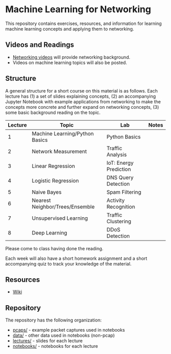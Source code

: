 # Machine Learning for Networking

This repository contains exercises, resources, and information for learning machine learning concepts and applying them to networking. 

## Videos and Readings

* [Networking videos](https://www.youtube.com/playlist?list=PLpherdrLyny-zJw95jcE-uJkcsIAG1MEn) will provide networking background.
* Videos on machine learning topics will also be posted.

## Structure

A general structure for a short course on this material is as follows. Each lecture has (1) a set of slides explaining concepts, (2) an accompanying Jupyter Notebook with example applications from networking to make the concepts more concrete and further expand on networking concepts, (3) some basic background reading on the topic.

| Lecture | Topic                           | Lab                    | Notes |
|---------|---------------------------------|------------------------|-------|
| 1       | Machine Learning/Python Basics  | Python Basics          |       |
| 2       | Network Measurement             | Traffic Analysis       |       |
| 3       | Linear Regression               | IoT: Energy Prediction |       |
| 4       | Logistic Regression             | DNS Query Detection    |       |
| 5       | Naive Bayes                     | Spam Filtering         |       |
| 6       | Nearest Neighbor/Trees/Ensemble | Activity Recognition   |       |
| 7       | Unsupervised Learning           | Traffic Clustering     |       |
| 8       | Deep Learning                   | DDoS Detection         |       |

Please come to class having done the reading. 

Each week will also have a short homework assignment and a short accompanying quiz to track your knowledge of the material.

## Resources

* [Wiki](https://github.com/noise-lab/ml-networking/wiki)

## Repository

The repository has the following organization:

* [pcaps/](pcaps/) - example packet captures used in notebooks
* [data/](data/) - other data used in notebooks (non-pcap)
* [lectures/](lectures/) - slides for each lecture
* [notebooks/](notebooks/) - notebooks for each lecture
